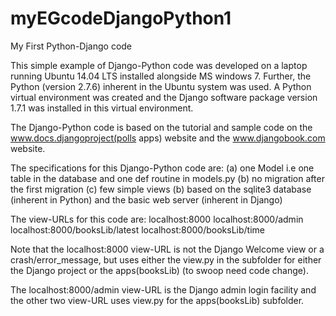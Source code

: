 myEGcodeDjangoPython1
=====================

My First Python-Django code

This simple example of Django-Python code was developed on a laptop running Ubuntu 14.04 LTS installed alongside MS windows 7. Further, the Python (version 2.7.6) inherent in the Ubuntu system was used. A Python virtual environment was created and the Django software package version 1.7.1 was installed in this virtual environment.

The Django-Python code is based on the tutorial and sample code on the www.docs.djangoproject(polls apps) website and the www.djangobook.com website.

The specifications for this Django-Python code are:
(a) one Model
    i.e one table in the database and one def routine in models.py
(b) no migration after the first migration
(c) few simple views
(b) based on the sqlite3 database (inherent in Python) and the basic web server (inherent in Django)

The view-URLs for this code are:
localhost:8000
localhost:8000/admin
localhost:8000/booksLib/latest
localhost:8000/booksLib/time

Note that the localhost:8000 view-URL is not the Django Welcome view or a crash/error_message, but uses either the view.py in the subfolder for either the Django project or the apps(booksLib) (to swoop need code change).

The localhost:8000/admin view-URL is the Django admin login facility and the other two view-URL uses view.py for the apps(booksLib) subfolder.

